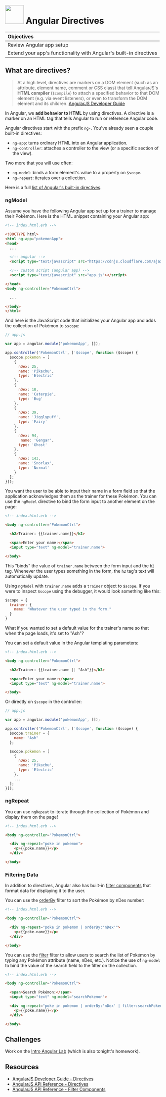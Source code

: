 # <img src="https://cloud.githubusercontent.com/assets/7833470/10899314/63829980-8188-11e5-8cdd-4ded5bcb6e36.png" height="60"> Angular Directives

| Objectives |
| :--- |
| Review Angular app setup |
| Extend your app's functionality with Angular's built-in directives |

## What are directives?

> At a high level, directives are markers on a DOM element (such as an attribute, element name, comment or CSS class) that tell AngularJS's **HTML compiler** (`$compile`) to attach a specified behavior to that DOM element (e.g. via event listeners), or even to transform the DOM element and its children. <a href="https://docs.angularjs.org/guide/directive#what-are-directives-" target="_blank">AngularJS Developer Guide</a>

In Angular, we **add behavior to HTML** by using directives. A directive is a marker on an HTML tag that tells Angular to run or reference Angular code.

Angular directives start with the prefix `ng-`. You've already seen a couple built-in directives:

* `ng-app`: turns ordinary HTML into an Angular application.
* `ng-controller`: attaches a controller to the view (or a specific section of the view).

Two more that you will use often:

* `ng-model`: binds a form element's value to a property on `$scope`.
* `ng-repeat`: iterates over a collection.

Here is a full <a href="https://docs.angularjs.org/api/ng/directive" target="_blank">list of Angular's built-in directives</a>.

### ngModel

Assume you have the following Angular app set up for a trainer to manage their Pokémon. Here is the HTML snippet containing your Angular app:

```html
<!-- index.html.erb -->

<!DOCTYPE html>
<html ng-app="pokemonApp">
<head>
  ...

  <!-- angular -->
  <script type="text/javascript" src="https://cdnjs.cloudflare.com/ajax/libs/angular.js/1.4.8/angular.min.js"></script>

  <!-- custom script (angular app) -->
  <script type="text/javascript" src="app.js"></script>

</head>
<body ng-controller="PokemonCtrl">

  ...

</body>
</html>
```

And here is the JavaScript code that initializes your Angular app and adds the collection of Pokémon to `$scope`:

```js
// app.js

var app = angular.module('pokemonApp', []);

app.controller('PokemonCtrl', ['$scope', function ($scope) {
  $scope.pokemon = [
    {
      nDex: 25,
      name: 'Pikachu',
      type: 'Electric'
    },
    {
      nDex: 10,
      name: 'Caterpie',
      type: 'Bug'
    },
    {
      nDex: 39,
      name: 'Jigglypuff',
      type: 'Fairy'
    },
    {
      nDex: 94,
       name: 'Gengar',
      type: 'Ghost'
    },
    {
      nDex: 143,
      name: 'Snorlax',
      type: 'Normal'
    }
  ];
}]);
```

You want the user to be able to input their name in a form field so that the application acknowledges them as the trainer for these Pokémon. You can use the `ngModel` directive to bind the form input to another element on the page:

```html
<!-- index.html.erb -->

<body ng-controller="PokemonCtrl">

  <h2>Trainer: {{trainer.name}}</h2>

  <span>Enter your name:</span>
  <input type="text" ng-model="trainer.name">

</body>
```

This "binds" the value of `trainer.name` between the form input and the `h2` tag. Whenever the user types something in the form, the `h2` tag's text will automatically update.

Using `ngModel` with `trainer.name` adds a `trainer` object to `$scope`. If you were to inspect `$scope` using the debugger, it would look something like this:

```js
$scope = {
  trainer: {
    name: "Whatever the user typed in the form."
  }
}
```

What if you wanted to set a default value for the trainer's name so that when the page loads, it's set to "Ash"?

You can set a default value in the Angular templating parameters:

```html
<!-- index.html.erb -->

<body ng-controller="PokemonCtrl">

  <h2>Trainer: {{trainer.name || "Ash"}}</h2>

  <span>Enter your name:</span>
  <input type="text" ng-model="trainer.name">

</body>
```

Or directly on `$scope` in the controller:

```js
// app.js

var app = angular.module('pokemonApp', []);

app.controller('PokemonCtrl', ['$scope', function ($scope) {
  $scope.trainer = {
    name: "Ash"
  };

  $scope.pokemon = [
    {
      nDex: 25,
      name: 'Pikachu',
      type: 'Electric'
    },
    ...
  ];
}]);
```

### ngRepeat

You can use `ngRepeat` to iterate through the collection of Pokémon and display them on the page!

```html
<!-- index.html.erb -->

<body ng-controller="PokemonCtrl">

  <div ng-repeat="poke in pokemon">
    <p>{{poke.name}}</p>
  </div>

</body>
```

### Filtering Data

In addition to directives, Angular also has built-in  <a href="https://docs.angularjs.org/api/ng/filter" target="_blank">filter components</a> that format data for displaying it to the user.

You can use the <a href="https://docs.angularjs.org/api/ng/filter/orderBy" target="_blank">orderBy</a> filter to sort the Pokémon by nDex number:

```html
<!-- index.html.erb -->

<body ng-controller="PokemonCtrl">

  <div ng-repeat="poke in pokemon | orderBy:'nDex'">
    <p>{{poke.name}}</p>
  </div>

</body>
```

You can use the <a href="https://docs.angularjs.org/api/ng/filter/filter" target="_blank">filter</a> filter to allow users to search the list of Pokémon by typing any Pokémon attribute (name, nDex, etc.). Notice the use of `ng-model` to bind the value of the search field to the filter on the collection.

```html
<!-- index.html.erb -->

<body ng-controller="PokemonCtrl">

  <span>Search Pokémon:</span>
  <input type="text" ng-model="searchPokemon">

  <div ng-repeat="poke in pokemon | orderBy:'nDex' | filter:searchPokemon">
    <p>{{poke.name}}</p>
  </div>

</body>
```

## Challenges

Work on the <a href="https://github.com/sf-wdi-24/intro-angular-lab" target="_blank">Intro Angular Lab</a> (which is also tonight's homework).

## Resources

* <a href="https://docs.angularjs.org/guide/directive#what-are-directives-" target="_blank">AngularJS Developer Guide - Directives</a>
* <a href="https://docs.angularjs.org/api/ng/directive" target="_blank">AngularJS API Reference - Directives</a>
* <a href="https://docs.angularjs.org/api/ng/filter" target="_blank">AngularJS API Reference - Filter Components</a>
